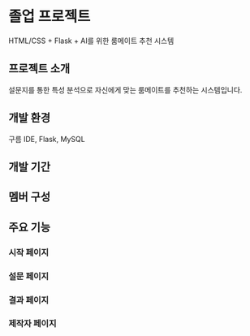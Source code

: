 # 졸업 프로젝트
HTML/CSS + Flask + AI를 위한 룸메이트 추천 시스템 

## 프로젝트 소개
설문지를 통한 특성 분석으로 자신에게 맞는 룸메이트를 추천하는 시스템입니다.

## 개발 환경
구름 IDE, Flask, MySQL 

## 개발 기간


## 멤버 구성

## 주요 기능

### 시작 페이지
### 설문 페이지
### 결과 페이지
### 제작자 페이지
